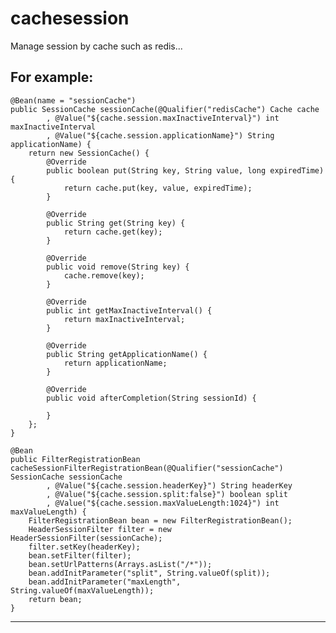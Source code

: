 # cachesession
Manage session by cache such as redis...

For example:
------------------------------------------------------------------------------------------------------------------
	@Bean(name = "sessionCache")
	public SessionCache sessionCache(@Qualifier("redisCache") Cache cache
			, @Value("${cache.session.maxInactiveInterval}") int maxInactiveInterval
			, @Value("${cache.session.applicationName}") String applicationName) {
		return new SessionCache() {
			@Override
			public boolean put(String key, String value, long expiredTime) {
				return cache.put(key, value, expiredTime);
			}

			@Override
			public String get(String key) {
				return cache.get(key);
			}

			@Override
			public void remove(String key) {
				cache.remove(key);
			}

			@Override
			public int getMaxInactiveInterval() {
				return maxInactiveInterval;
			}

			@Override
			public String getApplicationName() {
				return applicationName;
			}

			@Override
			public void afterCompletion(String sessionId) {
				
			}
		};
	}

	@Bean
	public FilterRegistrationBean cacheSessionFilterRegistrationBean(@Qualifier("sessionCache") SessionCache sessionCache
			, @Value("${cache.session.headerKey}") String headerKey
			, @Value("${cache.session.split:false}") boolean split
			, @Value("${cache.session.maxValueLength:1024}") int maxValueLength) {
		FilterRegistrationBean bean = new FilterRegistrationBean();
		HeaderSessionFilter filter = new HeaderSessionFilter(sessionCache);
		filter.setKey(headerKey);
		bean.setFilter(filter);
		bean.setUrlPatterns(Arrays.asList("/*"));
		bean.addInitParameter("split", String.valueOf(split));
		bean.addInitParameter("maxLength", String.valueOf(maxValueLength));
		return bean;
	}
------------------------------------------------------------------------------------------------------------------

